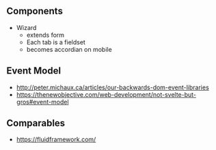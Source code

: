 ## Components
- Wizard
  - extends form
  - Each tab is a fieldset
  - becomes accordian on mobile

## Event Model
- http://peter.michaux.ca/articles/our-backwards-dom-event-libraries
- https://thenewobjective.com/web-development/not-svelte-but-gros#event-model

## Comparables
- https://fluidframework.com/

